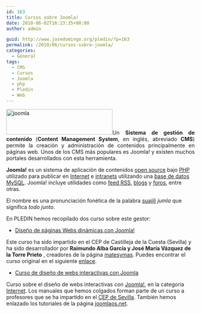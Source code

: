 ```yaml
---
id: 163
title: Cursos sobre Joomla!
date: 2010-06-02T16:23:35+00:00
author: admin

guid: http://www.josedomingo.org/pledin/?p=163
permalink: /2010/06/cursos-sobre-joomla/
categories:
  - General
tags:
  - CMS
  - Cursos
  - Joomla
  - php
  - Pledin
  - Web
---
```

<p style="text-align: justify;">
  <img class="aligncenter" title="joomla" src="http://www.josedomingo.org/web/file.php/1/imagenes/jommla.jpg" alt="joomla" width="284" height="68" />Un <strong>Sistema de gestión de contenido</strong> (<strong>Content Management System</strong>, en inglés, abreviado <strong>CMS</strong>) permite la creación y administración de contenidos principalmente en páginas web. Unos de los CMS más populares es Joomla! y existen muchos portales desarrollados con esta herramienta.
</p>

<div id="bodyContent">
  <div>
    <strong>Joomla!</strong> es un sistema de aplicación de contenidos <a title="Open source" href="http://es.wikipedia.org/wiki/Open_source">open source</a> bajo <a title="PHP" href="http://es.wikipedia.org/wiki/PHP">PHP</a> utilizado para publicar en <a title="Internet" href="http://es.wikipedia.org/wiki/Internet">Internet</a> e <a title="Intranet" href="http://es.wikipedia.org/wiki/Intranet">intranets</a> utilizando una <a title="Base de datos" href="http://es.wikipedia.org/wiki/Base_de_datos">base de datos</a> <a title="MySQL" href="http://es.wikipedia.org/wiki/MySQL">MySQL</a>. Joomla! incluye utilidades como <a title="RSS  (formato)" href="http://es.wikipedia.org/wiki/RSS_%28formato%29">feed RSS</a>, <a title="Blog" href="http://es.wikipedia.org/wiki/Blog">blogs</a> y <a title="Foro  (Internet)" href="http://es.wikipedia.org/wiki/Foro_%28Internet%29">foros</a>, entre otras.
  </div>
  
  <p>
    El nombre es una pronunciación fonética de la palabra <a title="Suajili" href="http://es.wikipedia.org/wiki/Suajili">suajili</a> <em>jumla</em> que significa <em>todo junto</em>.
  </p>
  
  <p>
    En PLEDIN hemos recopilado dos curso sobre este gestor:
  </p>
  
  <ul>
    <li>
      <a href="http://www.josedomingo.org/web/course/view.php?id=64">Diseño de páginas Webs dinámicas con Joomla!</a>
    </li>
  </ul>
  
  <p>
    Este curso ha sido impartido en el CEP de Castilleja de la Cuesta (Sevilla) y ha sido desarrollador por <strong>Raimundo Alba García y </strong><strong>José María Vázquez de la Torre Prieto</strong> , creadores de la página <a href="http://www.matesymas.es/">matesymas</a>. Puedes encontrar el curso original en el siguiente <a href="http://www.matesymas.es/index.php?option=com_content&view=category&id=75&Itemid=156">enlace</a>.
  </p>
  
  <ul>
    <li>
      <a href="http://www.josedomingo.org/web/course/view.php?id=37">Curso de diseño de webs interactivas con Joomla</a>
    </li>
  </ul>
  
  <p>
    Curso sobre el diseño de webs interactivas con <a href="http://es.wikipedia.org/wiki/Joomla%21">Joomla!</a>, en la categoría  <a href="../../web/course/category.php?id=11">Internet</a>. Los manuales que hemos colgados forman parte de un curso a profesores que se ha impartido en el <a href="http://al-red.org/">CEP de Sevilla</a>. También hemos enlazado los tutoriales de la página <a href="http://www.joomlaos.net/">joomlaos.net</a>.
  </p>
</div>

<!-- AddThis Advanced Settings generic via filter on the_content -->

<!-- AddThis Share Buttons generic via filter on the_content -->